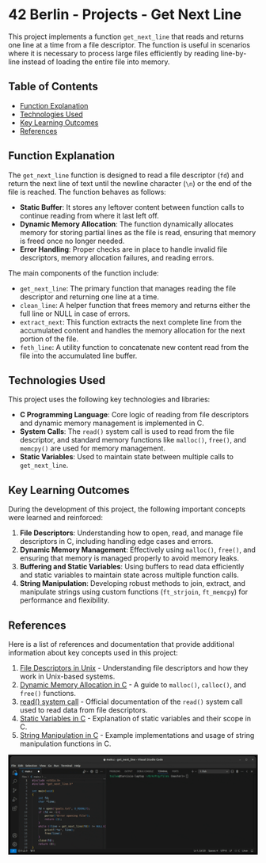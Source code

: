 # 42 Berlin - Projects - Get Next Line

This project implements a function `get_next_line` that reads and returns one line at a time from a file descriptor. The function is useful in scenarios where it is necessary to process large files efficiently by reading line-by-line instead of loading the entire file into memory.

## Table of Contents
- [Function Explanation](#function-explanation)
- [Technologies Used](#technologies-used)
- [Key Learning Outcomes](#key-learning-outcomes)
- [References](#references)

## Function Explanation

The `get_next_line` function is designed to read a file descriptor (`fd`) and return the next line of text until the newline character (`\n`) or the end of the file is reached. The function behaves as follows:

- **Static Buffer**: It stores any leftover content between function calls to continue reading from where it last left off.
- **Dynamic Memory Allocation**: The function dynamically allocates memory for storing partial lines as the file is read, ensuring that memory is freed once no longer needed.
- **Error Handling**: Proper checks are in place to handle invalid file descriptors, memory allocation failures, and reading errors.

The main components of the function include:
- `get_next_line`: The primary function that manages reading the file descriptor and returning one line at a time.
- `clean_line`: A helper function that frees memory and returns either the full line or NULL in case of errors.
- `extract_next`: This function extracts the next complete line from the accumulated content and handles the memory allocation for the next portion of the file.
- `feth_line`: A utility function to concatenate new content read from the file into the accumulated line buffer.

## Technologies Used

This project uses the following key technologies and libraries:
- **C Programming Language**: Core logic of reading from file descriptors and dynamic memory management is implemented in C.
- **System Calls**: The `read()` system call is used to read from the file descriptor, and standard memory functions like `malloc()`, `free()`, and `memcpy()` are used for memory management.
- **Static Variables**: Used to maintain state between multiple calls to `get_next_line`.

## Key Learning Outcomes

During the development of this project, the following important concepts were learned and reinforced:

1. **File Descriptors**: Understanding how to open, read, and manage file descriptors in C, including handling edge cases and errors.
2. **Dynamic Memory Management**: Effectively using `malloc()`, `free()`, and ensuring that memory is managed properly to avoid memory leaks.
3. **Buffering and Static Variables**: Using buffers to read data efficiently and static variables to maintain state across multiple function calls.
4. **String Manipulation**: Developing robust methods to join, extract, and manipulate strings using custom functions (`ft_strjoin`, `ft_memcpy`) for performance and flexibility.

## References

Here is a list of references and documentation that provide additional information about key concepts used in this project:

1. [File Descriptors in Unix](https://en.wikipedia.org/wiki/File_descriptor) - Understanding file descriptors and how they work in Unix-based systems.
2. [Dynamic Memory Allocation in C](https://www.geeksforgeeks.org/dynamic-memory-allocation-in-c-using-malloc-calloc-free-and-realloc/) - A guide to `malloc()`, `calloc()`, and `free()` functions.
3. [read() system call](https://man7.org/linux/man-pages/man2/read.2.html) - Official documentation of the `read()` system call used to read data from file descriptors.
4. [Static Variables in C](https://www.tutorialspoint.com/cprogramming/c_static_variables.htm) - Explanation of static variables and their scope in C.
5. [String Manipulation in C](https://www.tutorialspoint.com/c_standard_library/c_function_strjoin.htm) - Example implementations and usage of string manipulation functions in C.
    
![preview](gnl_preview.gif)
